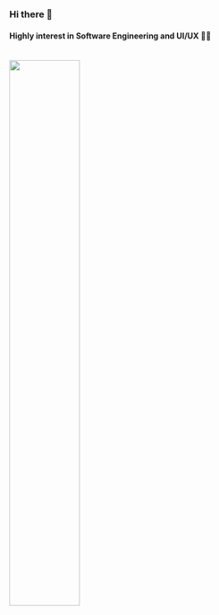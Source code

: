 ### Hi there 👋
#### Highly interest in Software Engineering and UI/UX 🤞🏼
</br>
<img src="https://github-readme-stats.vercel.app/api?username=Fizhu&&show_icons=true&title_color=79ff97&icon_color=63a2ff&text_color=ffffff&bg_color=151515" width="50%">
